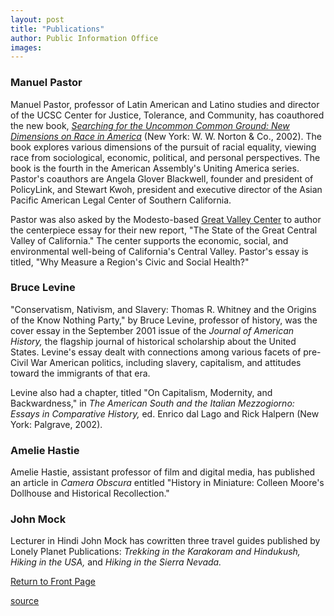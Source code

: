```yaml
---
layout: post
title: "Publications"
author: Public Information Office
images:
---
```


### Manuel Pastor

Manuel Pastor, professor of Latin American and Latino studies and director of the UCSC Center for Justice, Tolerance, and Community, has coauthored the new book, [_Searching for the Uncommon Common Ground: New Dimensions on Race in America_][1] (New York: W. W. Norton & Co., 2002). The book explores various dimensions of the pursuit of racial equality, viewing race from sociological, economic, political, and personal perspectives. The book is the fourth in the American Assembly's Uniting America series. Pastor's coauthors are Angela Glover Blackwell, founder and president of PolicyLink, and Stewart Kwoh, president and executive director of the Asian Pacific American Legal Center of Southern California.

Pastor was also asked by the Modesto-based [Great Valley Center][2] to author the centerpiece essay for their new report, "The State of the Great Central Valley of California." The center supports the economic, social, and environmental well-being of California's Central Valley. Pastor's essay is titled, "Why Measure a Region's Civic and Social Health?"

### Bruce Levine

"Conservatism, Nativism, and Slavery: Thomas R. Whitney and the Origins of the Know Nothing Party," by Bruce Levine, professor of history, was the cover essay in the September 2001 issue of the _Journal of American History,_ the flagship journal of historical scholarship about the United States. Levine's essay dealt with connections among various facets of pre-Civil War American politics, including slavery, capitalism, and attitudes toward the immigrants of that era.   
  
Levine also had a chapter, titled "On Capitalism, Modernity, and Backwardness," in _The American South and the Italian Mezzogiorno: Essays in Comparative History,_ ed. Enrico dal Lago and Rick Halpern (New York: Palgrave, 2002).

### Amelie Hastie

Amelie Hastie, assistant professor of film and digital media, has published an article in _Camera Obscura_ entitled "History in Miniature: Colleen Moore's Dollhouse and Historical Recollection."

### John Mock

Lecturer in Hindi John Mock has cowritten three travel guides published by Lonely Planet Publications: _Trekking in the Karakoram and Hindukush,_ _Hiking in the USA,_ and _Hiking in the Sierra Nevada._

[Return to Front Page][3]


[1]: http://www.wwnorton.com/catalog/spring02/032351.htm
[2]: http://www.greatvalley.org/
[3]: ../../index.html

[source](http://www1.ucsc.edu/currents/01-02/04-22/publications.html "Permalink to publications")
